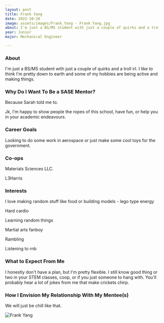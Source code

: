```yaml
---
layout: post
title: Frank Yang 
date: 2022-10-20
image: assets/images/Frank_Yang - Frank Yang.jpg
about: I'm just a BS/MS student with just a couple of quirks and a troll irl. I like to think I'm pretty down to earth and some of my hobbies are being active and making things. 
year: Junior
major: Mechanical Engineer

---
```


### About

I'm just a BS/MS student with just a couple of quirks and a troll irl. I like to think I'm pretty down to earth and some of my hobbies are being active and making things. 

### Why Do I Want To Be a SASE Mentor?

Because Sarah told me to.
Jk, I'm happy to show people the ropes of this school, have fun, or help you in your academic endeavours. 

### Career Goals

Looking to do some work in aerospace or just make some cool toys for the government. 

### Co-ops

Materials Sciences LLC.
L3Harris

### Interests

I love making random stuff like food or building models - lego type energy
Hard cardio
Learning random things
Martial arts fanboy
Rambling
Listening to rnb

### What to Expect From Me

I honestly don't have a plan, but I'm pretty flexible. I still know good thing or two in your STEM classes, coop, or if you just someone to hang with. You'll probably hear a lot of jokes from me that make crickets chirp.

### How I Envision My Relationship With My Mentee(s) 

We will just be chill like that.

<div class="text-center my-5">
    <img src="https://sase-drexel.github.io/mentorship-2022/assets/images/Frank_Yang - Frank Yang.jpg" alt="Frank Yang" class="rounded post-img" />
</div>
